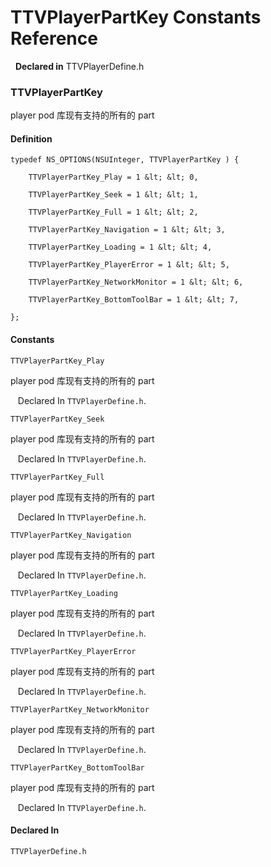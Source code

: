 # TTVPlayerPartKey Constants Reference

&nbsp;&nbsp;**Declared in** TTVPlayerDefine.h  

### TTVPlayerPartKey

player pod 库现有支持的所有的 part

#### Definition
    typedef NS_OPTIONS(NSUInteger, TTVPlayerPartKey ) {   
        
        TTVPlayerPartKey_Play = 1 &lt; &lt; 0,
        
        TTVPlayerPartKey_Seek = 1 &lt; &lt; 1,
        
        TTVPlayerPartKey_Full = 1 &lt; &lt; 2,
        
        TTVPlayerPartKey_Navigation = 1 &lt; &lt; 3,
        
        TTVPlayerPartKey_Loading = 1 &lt; &lt; 4,
        
        TTVPlayerPartKey_PlayerError = 1 &lt; &lt; 5,
        
        TTVPlayerPartKey_NetworkMonitor = 1 &lt; &lt; 6,
        
        TTVPlayerPartKey_BottomToolBar = 1 &lt; &lt; 7,
        
    };

#### Constants

<a name="" title="TTVPlayerPartKey_Play"></a><code>TTVPlayerPartKey_Play</code>

player pod 库现有支持的所有的 part

&nbsp;&nbsp;&nbsp;Declared In `TTVPlayerDefine.h`.

<a name="" title="TTVPlayerPartKey_Seek"></a><code>TTVPlayerPartKey_Seek</code>

player pod 库现有支持的所有的 part

&nbsp;&nbsp;&nbsp;Declared In `TTVPlayerDefine.h`.

<a name="" title="TTVPlayerPartKey_Full"></a><code>TTVPlayerPartKey_Full</code>

player pod 库现有支持的所有的 part

&nbsp;&nbsp;&nbsp;Declared In `TTVPlayerDefine.h`.

<a name="" title="TTVPlayerPartKey_Navigation"></a><code>TTVPlayerPartKey_Navigation</code>

player pod 库现有支持的所有的 part

&nbsp;&nbsp;&nbsp;Declared In `TTVPlayerDefine.h`.

<a name="" title="TTVPlayerPartKey_Loading"></a><code>TTVPlayerPartKey_Loading</code>

player pod 库现有支持的所有的 part

&nbsp;&nbsp;&nbsp;Declared In `TTVPlayerDefine.h`.

<a name="" title="TTVPlayerPartKey_PlayerError"></a><code>TTVPlayerPartKey_PlayerError</code>

player pod 库现有支持的所有的 part

&nbsp;&nbsp;&nbsp;Declared In `TTVPlayerDefine.h`.

<a name="" title="TTVPlayerPartKey_NetworkMonitor"></a><code>TTVPlayerPartKey_NetworkMonitor</code>

player pod 库现有支持的所有的 part

&nbsp;&nbsp;&nbsp;Declared In `TTVPlayerDefine.h`.

<a name="" title="TTVPlayerPartKey_BottomToolBar"></a><code>TTVPlayerPartKey_BottomToolBar</code>

player pod 库现有支持的所有的 part

&nbsp;&nbsp;&nbsp;Declared In `TTVPlayerDefine.h`.

#### Declared In
`TTVPlayerDefine.h`


